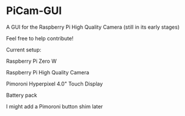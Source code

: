 # PiCam-GUI
A GUI for the Raspberry Pi High Quality Camera (still in its early stages)

Feel free to help contribute!

Current setup:

Raspberry Pi Zero W

Raspberry Pi High Quality Camera

Pimoroni Hyperpixel 4.0" Touch Display

Battery pack

I might add a Pimoroni button shim later
